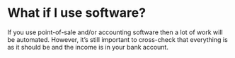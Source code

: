 # What if I use software?

If you use point-of-sale and/or accounting software then a lot of work will be automated. However, it’s still important to cross-check that everything is as it should be and the income is in your bank account.

